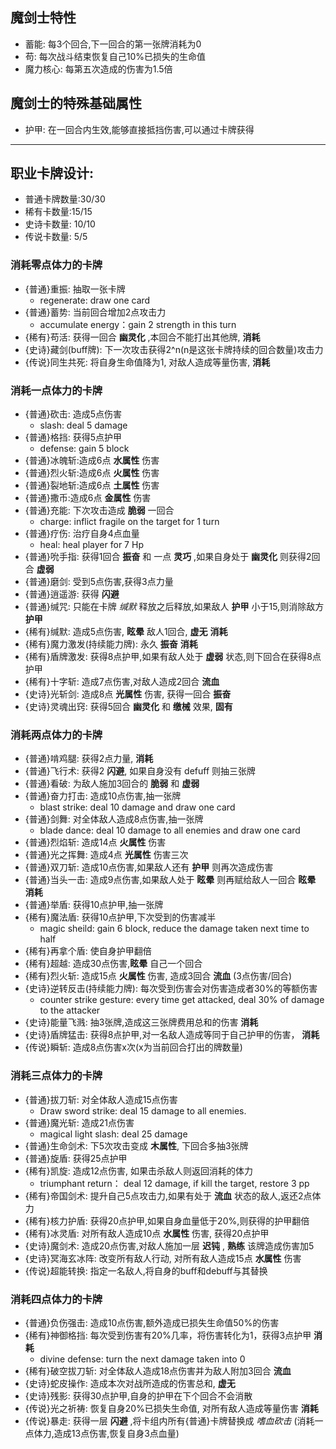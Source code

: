 ## 魔剑士特性
- 蓄能: 每3个回合,下一回合的第一张牌消耗为0
- 苟: 每次战斗结束恢复自己10%已损失的生命值
- 魔力核心: 每第五次造成的伤害为1.5倍

## 魔剑士的特殊基础属性
- 护甲: 在一回合内生效,能够直接抵挡伤害,可以通过卡牌获得

---   
## 职业卡牌设计:
- 普通卡牌数量:30/30
- 稀有卡数量:15/15
- 史诗卡数量: 10/10
- 传说卡数量: 5/5
### 消耗零点体力的卡牌
- {普通}重振: 抽取一张卡牌
  - regenerate: draw one card
- {普通}蓄势: 当前回合增加2点攻击力
  - accumulate energy：gain 2 strength in this turn 
- {稀有}苟活: 获得一回合 __幽灵化__ ,本回合不能打出其他牌, __消耗__
- {史诗}藏剑(buff牌): 下一次攻击获得2^n(n是这张卡牌持续的回合数量)攻击力
- {传说}同生共死: 将自身生命值降为1, 对敌人造成等量伤害, __消耗__ 
### 消耗一点体力的卡牌
- {普通}砍击: 造成5点伤害
  - slash: deal 5 damage
- {普通}格挡: 获得5点护甲
  - defense: gain 5 block
- {普通}冰魄斩:造成6点 __水属性__ 伤害
- {普通}烈火斩:造成6点 __火属性__ 伤害
- {普通}裂地斩:造成6点 __土属性__ 伤害
- {普通}撒币:造成6点 __金属性__ 伤害
- {普通}充能: 下次攻击造成 __脆弱__ 一回合
  - charge: inflict fragile on the target for 1 turn 
- {普通}疗伤: 治疗自身4点血量 
  - heal: heal player for 7 Hp
- {普通}吮手指: 获得1回合 __振奋__ 和 一点 __灵巧__ ,如果自身处于 __幽灵化__ 则获得2回合 __虚弱__
- {普通}磨剑: 受到5点伤害,获得3点力量
- {普通}逍遥游: 获得 __闪避__
- {普通}缄咒: 只能在卡牌 _缄默_ 释放之后释放,如果敌人 __护甲__ 小于15,则消除敌方 __护甲__
- {稀有}缄默: 造成5点伤害, __眩晕__ 敌人1回合, __虚无__ __消耗__
- {稀有}魔力激发(持续能力牌): 永久 __振奋__ __消耗__
- {稀有}盾牌激发: 获得8点护甲,如果有敌人处于 __虚弱__ 状态,则下回合在获得8点护甲
- {稀有}十字斩: 造成7点伤害,对敌人造成2回合 __流血__
- {史诗}光斩剑: 造成8点 __光属性__ 伤害, 获得一回合 __振奋__
- {史诗}灵魂出窍: 获得5回合 __幽灵化__ 和 __缴械__ 效果, __固有__
### 消耗两点体力的卡牌
- {普通}啃鸡腿: 获得2点力量, __消耗__
- {普通}飞行术: 获得2 __闪避__, 如果自身没有 defuff 则抽三张牌
- {普通}看破: 为敌人施加3回合的 __脆弱__ 和 __虚弱__
- {普通}奋力打击: 造成10点伤害,抽一张牌
  - blast strike: deal 10 damage and draw one card
- {普通}剑舞: 对全体敌人造成8点伤害,抽一张牌
  - blade dance: deal 10 damage to all enemies and draw one card
- {普通}烈焰斩: 造成14点 __火属性__ 伤害
- {普通}光之挥舞: 造成4点 __光属性__ 伤害三次
- {普通}双刀斩: 造成10点伤害,如果敌人还有 __护甲__ 则再次造成伤害
- {普通}当头一击: 造成9点伤害,如果敌人处于 __眩晕__ 则再赋给敌人一回合 __眩晕__ __消耗__
- {普通}举盾: 获得10点护甲,抽一张牌
- {稀有}魔法盾: 获得10点护甲,下次受到的伤害减半
  - magic sheild: gain 6 block, reduce the damage taken next time to half
- {稀有}再拿个盾: 使自身护甲翻倍
- {稀有}超越: 造成30点伤害,__眩晕__ 自己一个回合
- {稀有}烈火斩: 造成15点 __火属性__ 伤害, 造成3回合 __流血__ (3点伤害/回合)
- {史诗}逆转反击(持续能力牌): 每次受到伤害会对伤害造成者30%的等额伤害 
  - counter strike gesture: every time get attacked, deal 30% of damage to the attacker
- {史诗}能量飞溅: 抽3张牌,造成这三张牌费用总和的伤害  __消耗__
- {史诗}盾牌猛击: 获得8点护甲,对一名敌人造成等同于自己护甲的伤害， __消耗__
- {传说}瞬斩: 造成8点伤害x次(x为当前回合打出的牌数量)
### 消耗三点体力的卡牌
- {普通}拔刀斩: 对全体敌人造成15点伤害
  - Draw sword strike: deal 15 damage to all enemies.
- {普通}魔光斩: 造成21点伤害
  - magical light slash: deal 25 damage
- {普通}生命剑术: 下5次攻击变成 __木属性__, 下回合多抽3张牌
- {普通}旋盾: 获得25点护甲
- {稀有}凯旋: 造成12点伤害, 如果击杀敌人则返回消耗的体力
  - triumphant return： deal 12 damage, if kill the target, restore 3 pp
- {稀有}帝国剑术: 提升自己5点攻击力,如果有处于 __流血__ 状态的敌人,返还2点体力
- {稀有}核力护盾: 获得20点护甲,如果自身血量低于20%,则获得的护甲翻倍
- {稀有}冰灵盾: 对所有敌人造成10点 __水属性__ 伤害, 获得20点护甲 
- {史诗}魔剑术: 造成20点伤害,对敌人施加一层 __迟钝__ , __熟练__ 该牌造成伤害加5
- {史诗}冥海玄冰阵: 改变所有敌人行动, 对所有敌人造成15点 __水属性__ 伤害
- {传说}超能转换: 指定一名敌人,将自身的buff和debuff与其替换
### 消耗四点体力的卡牌
- {普通}负伤强击: 造成10点伤害,额外造成已损失生命值50%的伤害
- {稀有}神御格挡: 每次受到伤害有20%几率，将伤害转化为1，获得3点护甲 __消耗__
  - divine defense: turn the next damage taken into 0
- {稀有}破空拔刀斩: 对全体敌人造成18点伤害并为敌人附加3回合 __流血__ 
- {史诗}蛇皮操作: 造成本次对战所造成的伤害总和, __虚无__
- {史诗}残影: 获得30点护甲,自身的护甲在下个回合不会消散
- {传说}光之祈祷: 恢复自身20%已损失生命值, 对所有敌人造成等量伤害 __消耗__
- {传说}暴走: 获得一层 __闪避__ ,将卡组内所有{普通}卡牌替换成 _嗜血砍击_ (消耗一点体力,造成13点伤害,恢复自身3点血量)

